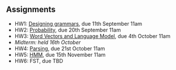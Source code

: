 ## Assignments

* HW1: [Designing grammars](assets/assignments/assignment1.pdf), due 11th September 11am
* HW2: [Probability](assets/assignments/assignment2.pdf), due 20th September 11am
* HW3: [Word Vectors and Language Model](assets/assignments/assignment3.pdf), due 4th October 11am
* *Midterm: held 16th October*
* HW4: [Parsing](assets/assignments/assignment4.pdf), due 21st October 11am
* HW5: [HMM](assets/assignments/assignment5.pdf), due 15th November 11am
* HW6: FST, due TBD
